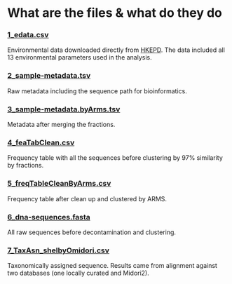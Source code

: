 # What are the files & what do they do 

### [1_edata.csv](1_edata.csv)
Environmental data downloaded directly from [HKEPD](https://cd.epic.epd.gov.hk/EPICRIVER/marine/?lang=en).
The data included all 13 environmental parameters used in the analysis. 

### [2_sample-metadata.tsv](2_sample-metadata.tsv)
Raw metadata including the sequence path for bioinformatics.

### [3_sample-metadata.byArms.tsv](3_sample-metadata.byArms.tsv)
Metadata after merging the fractions. 

### [4_feaTabClean.csv](4_feaTabClean.csv)
Frequency table with all the sequences before clustering by 97% similarity by fractions. 

### [5_freqTableCleanByArms.csv](5_freqTableCleanByArms.csv)
Frequency table after clean up and clustered by ARMS.

### [6_dna-sequences.fasta](6_dna-sequences.fasta)
All raw sequences before decontamination and clustering.

### [7_TaxAsn_shelbyOmidori.csv](7_TaxAsn_shelbyOmidori.csv)
Taxonomically assigned sequence. Results came from alignment against two databases (one locally curated and Midori2).
